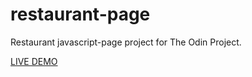 # restaurant-page
Restaurant javascript-page project for The Odin Project.

[LIVE DEMO](https://clabx.github.io/restaurant-page/)
